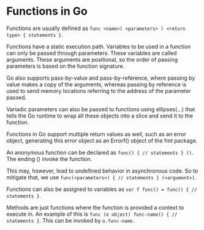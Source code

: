 # Functions in Go

Functions are usually defined as `func <name>( <parameters> ) <return type> { statements }`.

Functions have a static execution path. Variables to be used in a function can only be passed through parameters. These variables are called arguments. These arguments are positional, so the order of passing parameters is based on the function signature.

Go also supports pass-by-value and pass-by-reference, where passing by value makes a copy of the arguments, whereas passing by reference is used to send memory locations referring to the address of the parameter passed.

Variadic parameters can also be passed to functions using ellipses(...) that tells the Go runtime to wrap all these objects into a slice and send it to the function.

Functions in Go support multiple return values as well, such as an error object, generating this error object as an Errorf() object of the fmt package.

An anonymous function can be declared as `func() { // statements } ()`.
The ending () invoke the function.

This may, however, lead to undefined behavior in asynchronous code. So to mitigate that, we use `func(<parameters>) { // statements } (<argument>)`.

Functions can also be assigned to variables as `var f func() = func() { // statements }`.

Methods are just functions where the function is provided a context to execute in. An example of this is `func (o object) func-name() { // statements }`. This can be invoked by `o.func-name`.
